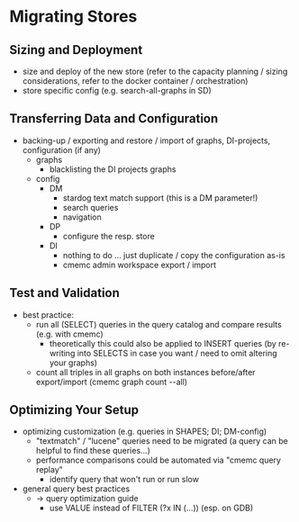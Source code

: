 # Migrating Stores

## Sizing and Deployment

- size and deploy of the new store (refer to the capacity planning / sizing considerations, refer to the docker container / orchestration)
- store specific config (e.g. search-all-graphs in SD)

## Transferring Data and Configuration

- backing-up / exporting and restore / import of graphs, DI-projects, configuration (if any)
  - graphs
    - blacklisting the DI projects graphs
  - config
    - DM
      - stardog text match support (this is a DM parameter!)
      - search queries
      - navigation
    - DP
      - configure the resp. store
    - DI
      - nothing to do ... just duplicate / copy the configuration as-is
      - cmemc admin workspace export / import

## Test and Validation

- best practice:
  - run all (SELECT) queries in the query catalog and compare results (e.g. with cmemc)
    - theoretically this could also be applied to INSERT queries (by re-writing into SELECTS in case you want / need to omit altering your graphs)
  - count all triples in all graphs on both instances before/after export/import (cmemc graph count --all)

## Optimizing Your Setup

- optimizing customization (e.g. queries in SHAPES; DI; DM-config)
  - "textmatch" / "lucene" queries need to be migrated (a query can be helpful to find these queries...)
  - performance comparisons could be automated via "cmemc query replay"
    - identify query that won't run or run slow
- general query best practices
  - → query optimization guide
    - use VALUE instead of FILTER (?x IN (...)) (esp. on GDB)
